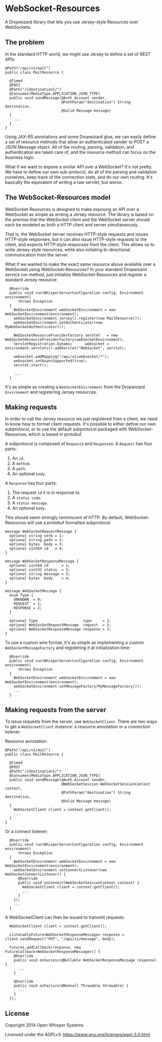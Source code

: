 # WebSocket-Resources

A Dropwizard library that lets you use Jersey-style Resources over WebSockets.

## The problem

In the standard HTTP world, we might use Jersey to define a set of REST APIs:

```
@Path("/api/v1/mail")
public class MailResource {
  
  @Timed
  @POST
  @Path("/{destination}/")
  @Consumes(MediaType.APPLICATION_JSON_TYPE)
  public void sendMessage(@Auth Account sender, 
                          @PathParam("destination") String destination,
                          @Valid Message message) 
  {
    ...
  }
}
```

Using JAX-RS annotations and some Dropwizard glue, we can easily define a set of resource methods
that allow an authenticated sender to POST a JSON Message object.  All of the routing, parsing,
validation, and authentication are taken care of, and the resource method can focus on the business
logic.

What if we want to expose a similar API over a WebSocket?  It's not pretty.  We have to define our
own sub-protocol, do all of the parsing and validation ourselves, keep track of the connection state,
and do our own routing.  It's basically the equivalent of writing a raw servlet, but worse.

## The WebSocket-Resources model

WebSocket-Resources is designed to make exposing an API over a WebSocket as simple as writing a
Jersey resource.  The library is based on the premise that the WebSocket client and the
WebSocket server should each be modeled as both a HTTP client and server simultaneously.

That is, the WebSocket server receives HTTP-style requests and issues HTTP-style responses, but it
can also issue HTTP-style requests to the client, and expects HTTP-style responses from the client.
This allows us to write Jersey-style resources, while also initiating bi-directional communication
from the server.

What if we wanted to make the exact same resource above available over a WebSocket using
WebSocket-Resources? In your standard Dropwizard service run method, just initialize
WebSocket-Resources and register a standard Jersey resource:

```
  @Override
  public void run(WhisperServerConfiguration config, Environment environment)
      throws Exception
  {
    WebSocketEnvironment webSocketEnvironment = new WebSocketEnvironment(environment);
    webSocketEnvironment.jersey().register(new MailResource());
    webSocketEnvironment.setAuthenticator(new MyWebSocketAuthenticator());

    WebSocketResourceProviderFactory servlet   = new WebSocketResourceProviderFactory(webSocketEnvironment);
    ServletRegistration.Dynamic      websocket = environment.servlets().addServlet("WebSocket", servlet);

    websocket.addMapping("/api/v1/websocket/*");
    websocket.setAsyncSupported(true);
    servlet.start();
    
    ...    
  }
```

It's as simple as creating a `WebSocketEnvironment` from the Dropwizard `Environment` and registering
Jersey resources.

## Making requests

In order to call the Jersey resource we just registered from a client, we need to know how to format
client requests.  It's possible to either define our own subprotocol, or to use the default subprotocol
packaged with WebSocket-Resources, which is based in protobuf.

A subprotocol is composed of `Request`s and `Response`s.  A `Request` has four parts:

1. An `id`.
1. A `method`.
1. A `path`.
1. An optional `body`.

A `Response` has four parts:

1. The request `id` it is in response to.
1. A `status code`.
1. A `status message`.
1. An optional `body`.

This should seem strongly reminiscent of HTTP.  By default, WebSocket-Resources will use a protobuf
formatted subprotocol:

```
message WebSocketRequestMessage {
  optional string verb = 1;
  optional string path = 2;
  optional bytes  body = 3;
  optional uint64 id   = 4;
}

message WebSocketResponseMessage {
  optional uint64 id      = 1;
  optional uint32 status  = 2;
  optional string message = 3;
  optional bytes  body    = 4;
}

message WebSocketMessage {
  enum Type {
    UNKNOWN  = 0;
    REQUEST  = 1;
    RESPONSE = 2;
  }

  optional Type                     type     = 1;
  optional WebSocketRequestMessage  request  = 2;
  optional WebSocketResponseMessage response = 3;
}
```

To use a custom wire format, it's as simple as implementing a custom `WebSocketMessageFactory` and
registering it at initialization time:

```
  @Override
  public void run(WhisperServerConfiguration config, Environment environment)
      throws Exception
  {
    WebSocketEnvironment webSocketEnvironment = new WebSocketEnvironment(environment);
    webSocketEnvironment.setMessageFactory(MyMessageFactory());
    ...
  }
```

## Making requests from the server

To issue requests from the server, use `WebSocketClient`.  There are two ways to get a `WebSocketClient`
instance: a resource annotation or a connection listener.

Resource annotation:

```
@Path("/api/v1/mail")
public class MailResource {
  
  @Timed
  @POST
  @Path("/{destination}/")
  @Consumes(MediaType.APPLICATION_JSON_TYPE)
  public void sendMessage(@Auth Account sender, 
                          @WebSocketSession WebSocketSessionContext context, 
                          @PathParam("destination") String destination,
                          @Valid Message message) 
  {
    WebSocketClient client = context.getClient();
    ...
  }
}

```

Or a connect listener:

```
  @Override
  public void run(WhisperServerConfiguration config, Environment environment)
      throws Exception
  {
    WebSocketEnvironment webSocketEnvironment = new WebSocketEnvironment(environment);
    webSocketEnvironment.setConnectListener(new WebSocketConnectListener() {
      @Override
      public void onConnect(WebSocketSessionContext context) {
        WebSocketClient client = context.getClient();
        ...
      }
    });
    ...
  }
```

A WebSocketClient can then be issued to transmit requests:

```
  WebSocketClient client = context.getClient();
  
  ListenableFuture<WebSocketResponseMessage> response = client.sendRequest("PUT", "/api/v1/message", body);
  
  Futures.addCallback(response, new FutureCallback<WebSocketResponseMessage>() {
    @Override
    public void onSuccess(@Nullable WebSocketResponseMessage response) {
      ...
    }

    @Override
    public void onFailure(@Nonnull Throwable throwable) {
      ...
    }
  });
```

License
---------------------

Copyright 2014 Open Whisper Systems

Licensed under the AGPLv3: https://www.gnu.org/licenses/agpl-3.0.html